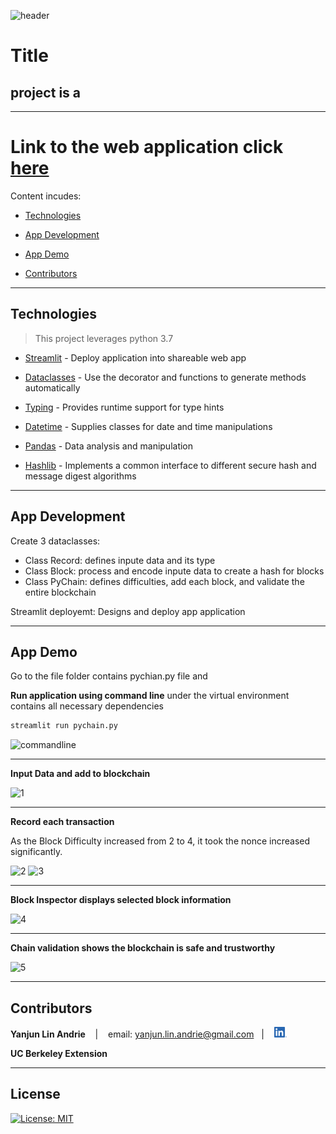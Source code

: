 ![header](pics/header.png)
# Title
**project** is a 
---
---

# **Link to the web application** click [here](http://)


Content incudes:

* [Technologies](#technologies)

* [App Development](#app-development)

* [App Demo](#app-demo)

* [Contributors](#contributors)

---

## Technologies
>This project leverages python 3.7

* [Streamlit](https://streamlit.io/) - Deploy application into shareable web app

* [Dataclasses](https://docs.python.org/3/library/dataclasses.html) - Use the decorator and functions to generate methods automatically

* [Typing](https://docs.python.org/3/library/typing.html) - Provides runtime support for type hints

* [Datetime](https://docs.python.org/3/library/datetime.html) - Supplies classes for date and time manipulations

* [Pandas](https://pandas.pydata.org/) - Data analysis and manipulation

* [Hashlib](https://docs.python.org/3/library/hashlib.html) - Implements a common interface to different secure hash and message digest algorithms

---

## App Development
Create 3 dataclasses: 
* Class Record: defines inpute data and its type
* Class Block: process and encode inpute data to create a hash for blocks
* Class PyChain: defines difficulties, add each block, and validate the entire blockchain

Streamlit deployemt:
Designs and deploy app application

---

## App Demo

Go to the file folder contains pychian.py file and 

**Run application using command line** under the virtual environment contains all necessary dependencies

```python
streamlit run pychain.py
```

![commandline](pics/commandline.png)

---


**Input Data and add to blockchain**

![1](pics/1.png)

---

**Record each transaction**

As the Block Difficulty increased from 2 to 4, it took the nonce increased significantly.

![2](pics/2.png)
![3](pics/3.png)

---
**Block Inspector displays selected block information**

![4](pics/4.png)

---

**Chain validation shows the blockchain is safe and trustworthy**

![5](pics/5.png)

---


## Contributors

**Yanjun Lin Andrie** <span>&nbsp;&nbsp;</span> |
<span>&nbsp;&nbsp;</span> email: yanjun.lin.andrie@gmail.com <span>&nbsp;&nbsp;</span>|
<span>&nbsp;&nbsp;</span> [<img src="pics/linkedin.png" alt="in" width="20"/>](https://www.linkedin.com/in/yanjun-linked/)

**UC Berkeley Extension**

---

## License

[![License: MIT](https://img.shields.io/badge/License-MIT-yellow.svg)](LICENSE)
